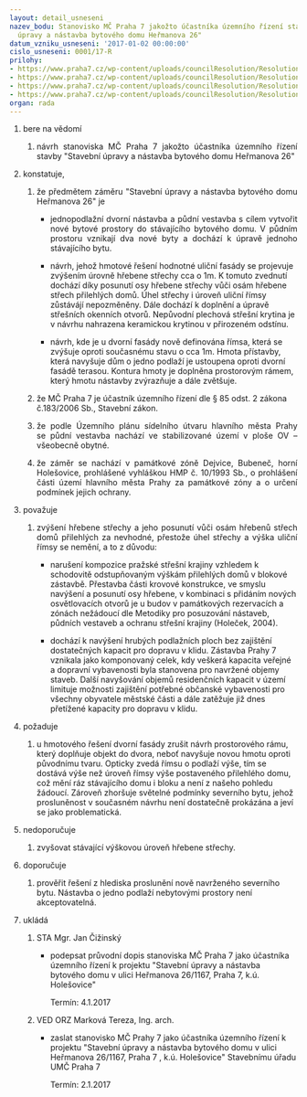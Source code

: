 ```yaml
---
layout: detail_usneseni
nazev_bodu: Stanovisko MČ Praha 7 jakožto účastníka územního řízení stavby "Stavební
  úpravy a nástavba bytového domu Heřmanova 26"
datum_vzniku_usneseni: '2017-01-02 00:00:00'
cislo_usneseni: 0001/17-R
prilohy:
- https://www.praha7.cz/wp-content/uploads/councilResolution/Resolutions/28568/export/c1duvodovazprava~150808.docx
- https://www.praha7.cz/wp-content/uploads/councilResolution/Resolutions/28568/export/c2_Navrh_pruvodniho_dopisu_StavebniupravyanastavbabytovehodomuvuliciHermanova26Praha7doc~150807.doc
- https://www.praha7.cz/wp-content/uploads/councilResolution/Resolutions/28568/export/c3oznameniozahajeniuzemnihorizeni~150806.pdf
- https://www.praha7.cz/wp-content/uploads/councilResolution/Resolutions/28568/export/export~297017.pdf
organ: rada
---
```

<ol class="urzList_view" id="urzList">
<li class="urzClass1" id=""><span name="1">bere na vědomí</span> 
<ol class="urzOlClass">
<li class="urzClass2" style="TEXT-ALIGN: justify" id=""><span><p style="TEXT-ALIGN: justify" data-mce-style="text-align: justify;">návrh stanoviska MČ Praha 7 jakožto účastníka územního&nbsp;řízení stavby "Stavební úpravy a nástavba bytového domu Heřmanova 26"</p></span></li></ol></li>
<li class="urzClass1" id=""><span name="50">konstatuje,</span> 
<ol class="urzOlClass">
<li class="urzClass2" style="TEXT-ALIGN: justify" id=""><span><p style="TEXT-ALIGN: justify" data-mce-style="text-align: justify;">že předmětem záměru&nbsp;"Stavební úpravy a nástavba bytového domu Heřmanova 26"&nbsp;je</p></span>
<ul class="urzUlClass">
<li class="urzClass3" style="TEXT-ALIGN: justify" id=""><span><p style="TEXT-ALIGN: justify" data-mce-style="text-align: justify;">jednopodlažní dvorní nástavba a půdní vestavba s cílem vytvořit nové bytové prostory do stávajícího bytového domu. V půdním prostoru vznikají dva nové byty a dochází k úpravě jednoho stávajícího bytu.</p></span></li>
<li class="urzClass3" style="TEXT-ALIGN: left" id=""><span><p>návrh, jehož hmotové řešení hodnotné uliční fasády se projevuje zvýšením úrovně hřebene střechy cca o 1m. K tomuto zvednutí dochází díky posunutí osy hřebene střechy vůči osám hřebene střech přilehlých domů. Úhel střechy i úroveň uliční římsy zůstávájí nepozměněny. Dále dochází k doplnění a&nbsp;úpravě střešních okenních otvorů. Nepůvodní plechová střešní krytina&nbsp;je v návrhu&nbsp;nahrazena keramickou krytinou v přirozeném odstínu.</p></span></li>
<li class="urzClass3" style="TEXT-ALIGN: left" id=""><span><p>návrh, kde&nbsp;je u dvorní&nbsp;fasády nově definována římsa, která&nbsp;se zvýšuje&nbsp;oproti současnému stavu o cca 1m. Hmota přístavby, která navyšuje dům o jedno podlaží je ustoupena oproti dvorní fasádě terasou. Kontura hmoty je doplněna&nbsp;prostorovým rámem, který hmotu nástavby&nbsp;zvýrazňuje a dále&nbsp;zvětšuje.</p></span></li></ul></li>
<li class="urzClass2" style="TEXT-ALIGN: left" id=""><span><p>že MČ Praha 7 je účastník územního řízení dle § 85 odst. 2 zákona č.183/2006&nbsp;Sb.,&nbsp;Stavební zákon.</p></span></li>
<li class="urzClass2" style="TEXT-ALIGN: justify" id=""><span><p style="TEXT-ALIGN: justify" data-mce-style="text-align: justify;">že podle Územního plánu sídelního útvaru hlavního města Prahy se&nbsp;půdní vestavba&nbsp;nachází ve stabilizované území v ploše OV – všeobecně obytné.</p></span></li>
<li class="urzClass2" style="TEXT-ALIGN: justify" id=""><span><p style="TEXT-ALIGN: justify" data-mce-style="text-align: justify;">že záměr se nachází v památkové zóně Dejvice, Bubeneč, horní Holešovice, prohlášené vyhláškou HMP č. 10/1993 Sb., o prohlášení části území hlavního města Prahy za památkové zóny a o určení podmínek jejich ochrany.</p></span></li></ol></li>
<li class="urzClass1" id=""><span name="91">považuje</span> 
<ol class="urzOlClass">
<li class="urzClass2" style="TEXT-ALIGN: justify" id=""><span><p style="TEXT-ALIGN: justify" data-mce-style="text-align: justify;">zvýšení hřebene střechy a jeho posunutí vůči osám hřebenů střech domů přilehlých za nevhodné, přestože úhel střechy a výška uliční římsy se nemění, a to&nbsp;z důvodu:</p></span>
<ul class="urzUlClass">
<li class="urzClass3" style="TEXT-ALIGN: left" id=""><span><p>narušení kompozice pražské střešní krajiny vzhledem k schodovitě odstupňovaným výškám přilehlých domů v blokové zástavbě. Přestavba části krovové konstrukce,&nbsp;ve smyslu navýšení a posunutí osy&nbsp;hřebene,&nbsp;v kombinaci s&nbsp;přidáním nových osvětlovacích otvorů je u budov v památkových rezervacích a zónách&nbsp;nežádoucí dle Metodiky pro posuzování nástaveb, půdních vestaveb a ochranu střešní krajiny (Holeček, 2004).﻿</p></span></li>
<li class="urzClass3" style="TEXT-ALIGN: left" id=""><span><p>dochází k navýšení hrubých podlažních ploch bez zajištění dostatečných kapacit pro dopravu v klidu. Zástavba Prahy 7 vznikala jako komponovaný celek, kdy veškerá kapacita veřejné a dopravní vybavenosti byla stanovena pro navržené objemy staveb. Další navyšování objemů residenčních kapacit v území limituje možnosti zajištění potřebné občanské vybavenosti pro všechny obyvatele městské části a dále zatěžuje již dnes přetížené kapacity pro dopravu v klidu.</p></span></li></ul></li></ol></li>
<li class="urzClass1" id=""><span name="62">požaduje</span> 
<ol class="urzOlClass">
<li class="urzClass2" style="TEXT-ALIGN: left" id=""><span><p>u hmotového řešení dvorní fasády zrušit návrh prostorového rámu, který doplňuje objekt do dvora, neboť navyšuje novou hmotu oproti původnímu tvaru. Opticky zvedá římsu o podlaží výše, tím se dostává výše než úroveň římsy výše postaveného přilehlého domu, což mění ráz stávajícího domu i bloku a není z našeho pohledu žádoucí. Zároveň zhoršuje světelné podmínky severního bytu, jehož prosluněnost v současném návrhu není dostatečně prokázána a jeví se jako problematická.</p></span></li></ol></li>
<li class="urzClass1" id=""><span name="9">nedoporučuje</span> 
<ol class="urzOlClass">
<li class="urzClass2" style="TEXT-ALIGN: left" id=""><span><p>zvyšovat stávající výškovou úroveň hřebene střechy.</p></span></li></ol></li>
<li class="urzClass1" id=""><span name="4">doporučuje</span> 
<ol class="urzOlClass">
<li class="urzClass2" style="TEXT-ALIGN: left" id=""><span><p>prověřit řešení z hlediska proslunění nově navrženého severního bytu. Nástavba o jedno podlaží nebytovými prostory není akceptovatelná.</p></span></li></ol></li><li class="urzClass1" id="urzUkoly"><span name="1">ukládá</span><ol class="urzOlClass"><li class="urzClass2"><span><p>STA Mgr. Jan Čižinský</p></span><ul class="urzUlClass"><li class="urzClass3"><span><p>podepsat průvodní dopis stanoviska MČ Praha 7 jako účastníka územního řízení k projektu "Stavební úpravy a nástavba bytového domu v ulici Heřmanova 26/1167, Praha 7, k.ú. Holešovice"</p></span><span class="urzUkolTermin">  Termín:&nbsp;4.1.2017</span></li></ul></li><li class="urzClass2"><span><p>VED ORZ Marková Tereza, Ing. arch.</p></span><ul class="urzUlClass"><li class="urzClass3"><span><p>zaslat stanovisko MČ Prahy 7 jako účastníka územního řízení k projektu "Stavební úpravy a nástavba bytového domu v ulici Heřmanova 26/1167,  Praha 7 , k.ú. Holešovice" Stavebnímu úřadu UMČ Praha 7</p></span><span class="urzUkolTermin">  Termín:&nbsp;2.1.2017</span></li></ul></li></ol></li>
</ol>